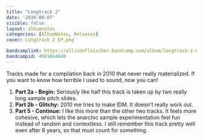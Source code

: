 ```yaml
---
title: "Longtrack 2"
date: '2010-08-07'
visible: false
layout: albumnotes
categories: [AlbumNotes, Releases]
cover: Longtrack 2 EP.png

bandcamplink: https://allisonfleischer.bandcamp.com/album/longtrack-2-ep
bandcampid: 4081044840
---
```

Tracks made for a compilation back in 2010 that never really materialized. If you want to know how terrible I used to sound, now you can!

1. **Part 2a - Begin:** Seriously like half this track is taken up by two really long sample pitch slides.
2. **Part 2b - Glitchy:** 2010 me tries to make IDM. It doesn't really work out.
3. **Part 5 - Continue:** I like this more than the other two tracks. It feels more cohesive, which lets the anarchic sample experimentation feel fun instead of random and contextless. I still remember this track pretty well even after 8 years, so that must count for something.

